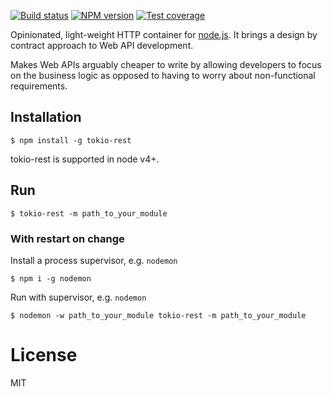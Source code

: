   [![Build status][travis-image]][travis-url]
  [![NPM version][npm-image]][npm-url]
  [![Test coverage][coveralls-image]][coveralls-url]

  Opinionated, light-weight HTTP container for [node.js](https://nodejs.org/).
  It brings a design by contract approach to Web API development. 
  
  Makes Web APIs arguably cheaper to write by allowing developers to focus on 
  the business logic as opposed to having to worry about non-functional requirements.

## Installation

```
$ npm install -g tokio-rest
```

  tokio-rest is supported in node v4+.

## Run

```
$ tokio-rest -m path_to_your_module
```

### With restart on change

Install a process supervisor, e.g. `nodemon`

```
$ npm i -g nodemon
```

Run with supervisor, e.g. `nodemon`

```
$ nodemon -w path_to_your_module tokio-rest -m path_to_your_module
```

# License

  MIT

[npm-image]: https://img.shields.io/npm/v/tokio-core.svg?style=flat
[npm-url]: https://www.npmjs.com/package/tokio-core
[travis-image]: https://travis-ci.org/jorgemsrs/tokio-rest.svg?branch=master
[travis-url]: https://travis-ci.org/jorgemsrs/tokio-rest
[coveralls-image]: https://coveralls.io/repos/github/jorgemsrs/tokio-rest/badge.svg?branch=master
[coveralls-url]: https://coveralls.io/github/jorgemsrs/tokio-rest?branch=master